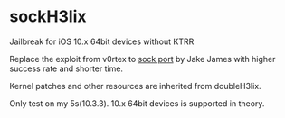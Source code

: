 # sockH3lix

Jailbreak for iOS 10.x 64bit devices without KTRR

Replace the exploit from v0rtex to [sock port](https://github.com/jakeajames/sock_port) by Jake James with higher success rate and shorter time.

Kernel patches and other resources are inherited from doubleH3lix.

Only test on my 5s(10.3.3). 10.x 64bit devices is supported in theory.
